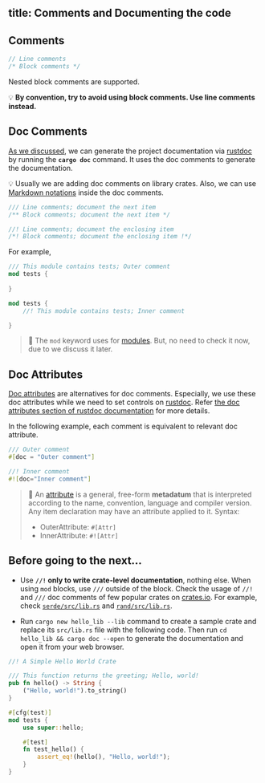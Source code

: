 title: Comments and Documenting the code
---

## Comments

```rust
// Line comments
/* Block comments */
```

Nested block comments are supported.

💡 **By convention, try to avoid using block comments. Use line comments instead.**

## Doc Comments

[As we discussed](a4.cargo,crates_and_basic_project_structure.html#cargo), we can generate the project documentation via [rustdoc](https://doc.rust-lang.org/stable/rustdoc/) by running the **`cargo doc`** command. It uses the doc comments to generate the documentation.

💡 Usually we are adding doc comments on library crates. Also, we can use [Markdown notations](https://github.com/adam-p/markdown-here/wiki/Markdown-Cheatsheet) inside the doc comments.

```rust
/// Line comments; document the next item
/** Block comments; document the next item */

//! Line comments; document the enclosing item
/*! Block comments; document the enclosing item !*/
```

For example,

```rust
/// This module contains tests; Outer comment
mod tests {
    
}

mod tests {
    //! This module contains tests; Inner comment

}
```

> 💭 The `mod` keyword uses for [modules](d3.modules.html). But, no need to check it now, due to we discuss it later.

## Doc Attributes
[Doc attributes](https://doc.rust-lang.org/rustdoc/the-doc-attribute.html) are alternatives for doc comments. Especially, we use these doc attributes while we need to set controls on [rustdoc](https://doc.rust-lang.org/stable/rustdoc/). Refer [the doc attributes section of rustdoc documentation](https://doc.rust-lang.org/stable/rustdoc/the-doc-attribute.html) for more details.

In the following example, each comment is equivalent to relevant doc attribute.

```rust
/// Outer comment
#[doc = "Outer comment"]

//! Inner comment
#![doc="Inner comment"]
```

> 🔎 An [attribute](https://doc.rust-lang.org/reference/attributes.html) is a general, free-form **metadatum** that is interpreted according to the name, convention, language and compiler version. Any item declaration may have an attribute applied to it. Syntax:
> - OuterAttribute: `#[Attr]`
> - InnerAttribute: `#![Attr]`

## Before going to the next...

- Use **`//!` only to write crate-level documentation**, nothing else. When using `mod` blocks, use `///` outside of the block. Check the usage of `//!` and `///` doc comments of few popular crates on [crates.io](https://crates.io). For example, check [`serde/src/lib.rs`](https://github.com/serde-rs/serde/blob/master/serde/src/lib.rs) and [`rand/src/lib.rs`](https://github.com/rust-random/rand/blob/master/src/lib.rs).

- Run `cargo new hello_lib --lib` command to create a sample crate and replace its `src/lib.rs` file with the following code. Then run `cd hello_lib && cargo doc --open` to generate the documentation and open it from your web browser.

```rust
//! A Simple Hello World Crate

/// This function returns the greeting; Hello, world!
pub fn hello() -> String {
	("Hello, world!").to_string()
}

#[cfg(test)]
mod tests {
    use super::hello;

    #[test]
    fn test_hello() {
        assert_eq!(hello(), "Hello, world!");
    }
}
```
